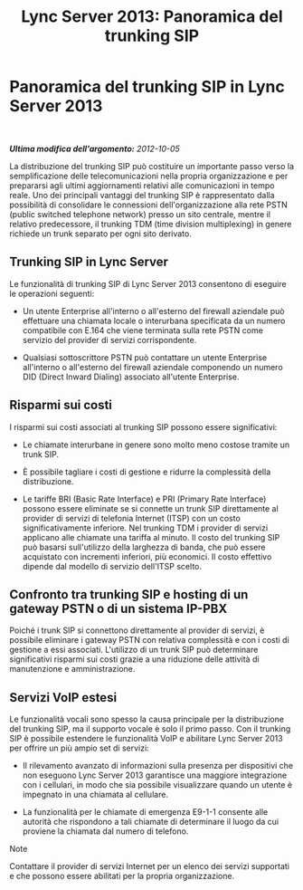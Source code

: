 ﻿---
title: 'Lync Server 2013: Panoramica del trunking SIP'
TOCTitle: Panoramica del trunking SIP
ms:assetid: 204f2c21-436f-4b2d-93ea-d6db98fa2952
ms:mtpsurl: https://technet.microsoft.com/it-it/library/Gg398285(v=OCS.15)
ms:contentKeyID: 49299902
ms.date: 08/24/2015
mtps_version: v=OCS.15
ms.translationtype: HT
---

# Panoramica del trunking SIP in Lync Server 2013

 

_**Ultima modifica dell'argomento:** 2012-10-05_

La distribuzione del trunking SIP può costituire un importante passo verso la semplificazione delle telecomunicazioni nella propria organizzazione e per prepararsi agli ultimi aggiornamenti relativi alle comunicazioni in tempo reale. Uno dei principali vantaggi del trunking SIP è rappresentato dalla possibilità di consolidare le connessioni dell'organizzazione alla rete PSTN (public switched telephone network) presso un sito centrale, mentre il relativo predecessore, il trunking TDM (time division multiplexing) in genere richiede un trunk separato per ogni sito derivato.

## Trunking SIP in Lync Server

Le funzionalità di trunking SIP di Lync Server 2013 consentono di eseguire le operazioni seguenti:

  - Un utente Enterprise all'interno o all'esterno del firewall aziendale può effettuare una chiamata locale o interurbana specificata da un numero compatibile con E.164 che viene terminata sulla rete PSTN come servizio del provider di servizi corrispondente.

  - Qualsiasi sottoscrittore PSTN può contattare un utente Enterprise all'interno o all'esterno del firewall aziendale componendo un numero DID (Direct Inward Dialing) associato all'utente Enterprise.

## Risparmi sui costi

I risparmi sui costi associati al trunking SIP possono essere significativi:

  - Le chiamate interurbane in genere sono molto meno costose tramite un trunk SIP.

  - È possibile tagliare i costi di gestione e ridurre la complessità della distribuzione.

  - Le tariffe BRI (Basic Rate Interface) e PRI (Primary Rate Interface) possono essere eliminate se si connette un trunk SIP direttamente al provider di servizi di telefonia Internet (ITSP) con un costo significativamente inferiore. Nel trunking TDM i provider di servizi applicano alle chiamate una tariffa al minuto. Il costo del trunking SIP può basarsi sull'utilizzo della larghezza di banda, che può essere acquistato con incrementi inferiori, più economici. Il costo effettivo dipende dal modello di servizio dell'ITSP scelto.

## Confronto tra trunking SIP e hosting di un gateway PSTN o di un sistema IP-PBX

Poiché i trunk SIP si connettono direttamente al provider di servizi, è possibile eliminare i gateway PSTN con relativa complessità e con i costi di gestione a essi associati. L'utilizzo di un trunk SIP può determinare significativi risparmi sui costi grazie a una riduzione delle attività di manutenzione e amministrazione.

## Servizi VoIP estesi

Le funzionalità vocali sono spesso la causa principale per la distribuzione del trunking SIP, ma il supporto vocale è solo il primo passo. Con il trunking SIP è possibile estendere le funzionalità VoIP e abilitare Lync Server 2013 per offrire un più ampio set di servizi:

  - Il rilevamento avanzato di informazioni sulla presenza per dispositivi che non eseguono Lync Server 2013 garantisce una maggiore integrazione con i cellulari, in modo che sia possibile visualizzare quando un utente è impegnato in una chiamata al cellulare.

  - La funzionalità per le chiamate di emergenza E9-1-1 consente alle autorità che rispondono a tali chiamate di determinare il luogo da cui proviene la chiamata dal numero di telefono.


> [!NOTE]
> Contattare il provider di servizi Internet per un elenco dei servizi supportati e che possono essere abilitati per la propria organizzazione.


